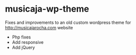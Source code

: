 # musicaja-wp-theme

Fixes and improvements to an old custom wordpress theme for http://musicajarocha.com website

* Php fixes
* Add responsive
* Add jQuery
